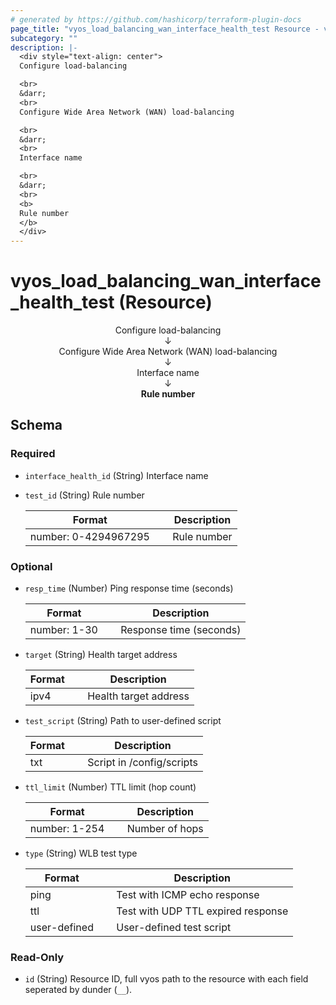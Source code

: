 ```yaml
---
# generated by https://github.com/hashicorp/terraform-plugin-docs
page_title: "vyos_load_balancing_wan_interface_health_test Resource - vyos"
subcategory: ""
description: |-
  <div style="text-align: center">
  Configure load-balancing

  <br>
  &darr;
  <br>
  Configure Wide Area Network (WAN) load-balancing

  <br>
  &darr;
  <br>
  Interface name

  <br>
  &darr;
  <br>
  <b>
  Rule number
  </b>
  </div>
---
```


# vyos_load_balancing_wan_interface_health_test (Resource)

<div style="text-align: center">
Configure load-balancing

<br>
&darr;
<br>
Configure Wide Area Network (WAN) load-balancing

<br>
&darr;
<br>
Interface name

<br>
&darr;
<br>
<b>
Rule number
</b>
</div>



<!-- schema generated by tfplugindocs -->
## Schema

### Required

- `interface_health_id` (String) Interface name
- `test_id` (String) Rule number

    |  Format &emsp; | Description  |
    |----------|---------------|
    |  number: 0-4294967295  &emsp; |  Rule number  |

### Optional

- `resp_time` (Number) Ping response time (seconds)

    |  Format &emsp; | Description  |
    |----------|---------------|
    |  number: 1-30  &emsp; |  Response time (seconds)  |
- `target` (String) Health target address

    |  Format &emsp; | Description  |
    |----------|---------------|
    |  ipv4  &emsp; |  Health target address  |
- `test_script` (String) Path to user-defined script

    |  Format &emsp; | Description  |
    |----------|---------------|
    |  txt  &emsp; |  Script in /config/scripts  |
- `ttl_limit` (Number) TTL limit (hop count)

    |  Format &emsp; | Description  |
    |----------|---------------|
    |  number: 1-254  &emsp; |  Number of hops  |
- `type` (String) WLB test type

    |  Format &emsp; | Description  |
    |----------|---------------|
    |  ping  &emsp; |  Test with ICMP echo response  |
    |  ttl  &emsp; |  Test with UDP TTL expired response  |
    |  user-defined  &emsp; |  User-defined test script  |

### Read-Only

- `id` (String) Resource ID, full vyos path to the resource with each field seperated by dunder (`__`).
